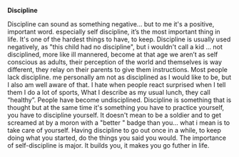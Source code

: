 **Discipline**

Discipline can sound as something negative... but to me it's a positive, important word. especially self discipline, it’s the most important thing in life. It's one of the hardest things to have, to keep. Discipline is usually used negatively, as "this child had no discipline", but i wouldn't call a kid ... not disciplined, more like ill mannered, become at that age we aren’t as self conscious as adults, their perception of the world and themselves is way different, they relay on their parents to give them instructions. Most people lack discipline. me personally am not as disciplined as I would like to be, but I also am well aware of that. I hate when people react surprised when I tell them I do a lot of sports, What I describe as my usual lunch, they call “healthy”. People have become undisciplined. Discipline is something that is thought but at the same time it's something you have to practice yourself, you have to discipline yourself. It doesn't mean to be a soldier and to get screamed at by a moron with a "better " badge than you... what i mean is to take care of yourself. Having discipline to go out once in a while, to keep doing what you started, do the things you said you would. 
The importance of self-discipline is major. It builds you, it makes you go futher  in life. 
